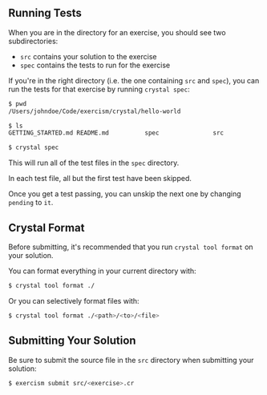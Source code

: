 ## Running Tests

When you are in the directory for an exercise, you should see two subdirectories:

* `src` contains your solution to the exercise
* `spec` contains the tests to run for the exercise

If you're in the right directory (i.e. the one containing `src` and `spec`), you can run the tests for that exercise by running `crystal spec`:

```bash
$ pwd
/Users/johndoe/Code/exercism/crystal/hello-world

$ ls
GETTING_STARTED.md README.md          spec               src

$ crystal spec
```

This will run all of the test files in the `spec` directory.

In each test file, all but the first test have been skipped.

Once you get a test passing, you can unskip the next one by changing `pending` to `it`.

## Crystal Format

Before submitting, it's recommended that you run `crystal tool format` on your solution.

You can format everything in your current directory with:

```bash
$ crystal tool format ./
```

Or you can selectively format files with:

```bash
$ crystal tool format ./<path>/<to>/<file>
```

## Submitting Your Solution

Be sure to submit the source file in the `src` directory when submitting your solution:

```bash
$ exercism submit src/<exercise>.cr
```
